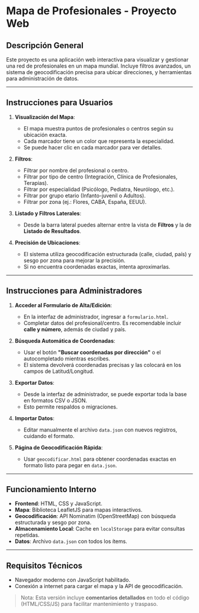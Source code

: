 # Mapa de Profesionales - Proyecto Web

## Descripción General
Este proyecto es una aplicación web interactiva para visualizar y gestionar una red de profesionales en un mapa mundial. 
Incluye filtros avanzados, un sistema de geocodificación precisa para ubicar direcciones, y herramientas para administración de datos.

---
## Instrucciones para Usuarios

1. **Visualización del Mapa**:
   - El mapa muestra puntos de profesionales o centros según su ubicación exacta.
   - Cada marcador tiene un color que representa la especialidad.
   - Se puede hacer clic en cada marcador para ver detalles.

2. **Filtros**:
   - Filtrar por nombre del profesional o centro.
   - Filtrar por tipo de centro (Integración, Clínica de Profesionales, Terapias).
   - Filtrar por especialidad (Psicólogo, Pediatra, Neurólogo, etc.).
   - Filtrar por grupo etario (Infanto-juvenil o Adultos).
   - Filtrar por zona (ej.: Flores, CABA, España, EEUU).

3. **Listado y Filtros Laterales**:
   - Desde la barra lateral puedes alternar entre la vista de **Filtros** y la de **Listado de Resultados**.

4. **Precisión de Ubicaciones**:
   - El sistema utiliza geocodificación estructurada (calle, ciudad, país) y sesgo por zona para mejorar la precisión.
   - Si no encuentra coordenadas exactas, intenta aproximarlas.

---
## Instrucciones para Administradores

1. **Acceder al Formulario de Alta/Edición**:
   - En la interfaz de administrador, ingresar a `formulario.html`.
   - Completar datos del profesional/centro. Es recomendable incluir **calle y número**, además de ciudad y país.

2. **Búsqueda Automática de Coordenadas**:
   - Usar el botón **"Buscar coordenadas por dirección"** o el autocompletado mientras escribes.
   - El sistema devolverá coordenadas precisas y las colocará en los campos de Latitud/Longitud.

3. **Exportar Datos**:
   - Desde la interfaz de administrador, se puede exportar toda la base en formatos CSV o JSON.
   - Esto permite respaldos o migraciones.

4. **Importar Datos**:
   - Editar manualmente el archivo `data.json` con nuevos registros, cuidando el formato.

5. **Página de Geocodificación Rápida**:
   - Usar `geocodificar.html` para obtener coordenadas exactas en formato listo para pegar en `data.json`.

---
## Funcionamiento Interno

- **Frontend**: HTML, CSS y JavaScript.
- **Mapa**: Biblioteca LeafletJS para mapas interactivos.
- **Geocodificación**: API Nominatim (OpenStreetMap) con búsqueda estructurada y sesgo por zona.
- **Almacenamiento Local**: Cache en `localStorage` para evitar consultas repetidas.
- **Datos**: Archivo `data.json` con todos los ítems.

---
## Requisitos Técnicos

- Navegador moderno con JavaScript habilitado.
- Conexión a internet para cargar el mapa y la API de geocodificación.


> Nota: Esta versión incluye **comentarios detallados** en todo el código (HTML/CSS/JS) para facilitar mantenimiento y traspaso.
